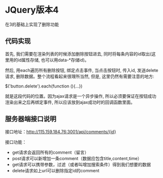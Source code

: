 # JQuery版本4

在3的基础上实现了删除功能

## 代码实现

首先, 我们需要在渲染列表的时候添加删除按钮进去, 同时将每条内容的id取出(这里用的id属性存储, 也可以用data-*存储id)。

然后, 用each遍历所有删除按钮, 绑定点击事件, 当点击按钮时, 传入id, 发送delete请求, 删除数据。整个流程看起来很理所当然, 但是, 这里仍然有需要注意的地方:

 $('button.delete').each(function (){...})

 就是这段代码的位置。因为ajax请求是一个异步操作, 所以必须要保证在按钮成功渲染出来之后再绑定事件, 所以应该放到ajax成功时的回调函数里面。

## 服务器端接口说明

接口地址：http://115.159.184.76:3001/api/comments/{id}

接口功能：

- get请求会返回所有的comment（留言）
- post请求可以新增加一条comment（数据应包含title,content,time）
- get请求可以携带参数，过滤（或者叫增加搜索条件）得到我们想要的数据
- delete请求如上url可以删除指定id的comment